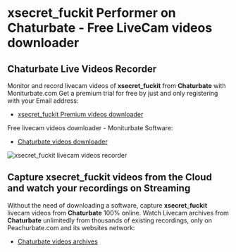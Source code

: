 # xsecret_fuckit Performer on Chaturbate - Free LiveCam videos downloader

## Chaturbate Live Videos Recorder

Monitor and record livecam videos of **xsecret_fuckit** from **Chaturbate** with Moniturbate.com
Get a premium trial for free by just and only registering with your Email address:
* [xsecret_fuckit Premium videos downloader](https://moniturbate.com/request-demo-licence-key.html)

Free livecam videos downloader - Moniturbate Software:
* [Chaturbate videos downloader](https://moniturbate.com/moniturbate-download-software.html)

![xsecret_fuckit livecam videos recorder](https://peachurnet.com/templates/moniturbate-software.png)


## Capture xsecret_fuckit videos from the Cloud and watch your recordings on Streaming

Without the need of downloading a software, capture **xsecret_fuckit** livecam videos from **Chaturbate** 100% online.
Watch Livecam archives from **Chaturbate** unlimitedly from thousands of existing recordings, only on Peachurbate.com and its websites network:
* [Chaturbate videos archives](https://peachurnet.com/)